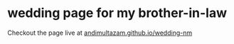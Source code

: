 # wedding page for my brother-in-law

Checkout the page live at [andimultazam.github.io/wedding-nm](https://andimultazam.github.io/maulatasha/)

